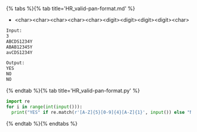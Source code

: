 {% tabs %}{% tab title='HR_valid-pan-format.md' %}

* \<char>\<char>\<char>\<char>\<char>\<digit>\<digit>\<digit>\<digit>\<char>

```txt
Input:
3
ABCDS1234Y
ABAB12345Y
avCDS1234Y

Output:
YES
NO
NO
```

{% endtab %}{% tab title='HR_valid-pan-format.py' %}

```py
import re
for i in range(int(input())):
  print("YES" if re.match(r'[A-Z]{5}[0-9]{4}[A-Z]{1}', input()) else "NO")
```

{% endtab %}{% endtabs %}
